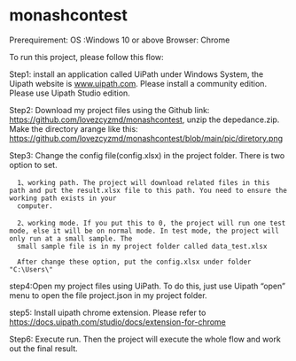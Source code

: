 # monashcontest

Prerequirement:
OS :Windows 10 or above
Browser: Chrome

To run this project, please follow this flow:

Step1: install an application called UiPath under Windows System, the Uipath website is www.uipath.com. Please install a community edition. Please use Uipath Studio edition.

Step2: Download my project files using the Github link: https://github.com/lovezcyzmd/monashcontest, unzip the depedance.zip. Make the directory arange like this:
       https://github.com/lovezcyzmd/monashcontest/blob/main/pic/diretory.png
       
Step3: Change the config file(config.xlsx) in the project folder. There is two option to set. 

      1、working path. The project will download related files in this path and put the result.xlsx file to this path. You need to ensure the working path exists in your  
      computer.
 
      2、working mode. If you put this to 0, the project will run one test mode, else it will be on normal mode. In test mode, the project will only run at a small sample. The
      small sample file is in my project folder called data_test.xlsx
 
      After change these option, put the config.xlsx under folder "C:\Users\"
 
step4:Open my project files using UiPath. To do this, just use Uipath “open” menu to open the file project.json in my project folder.

step5: Install uipath chrome extension. Please refer to https://docs.uipath.com/studio/docs/extension-for-chrome

Step6: Execute run. Then the project will execute the whole flow and work out the final result.

